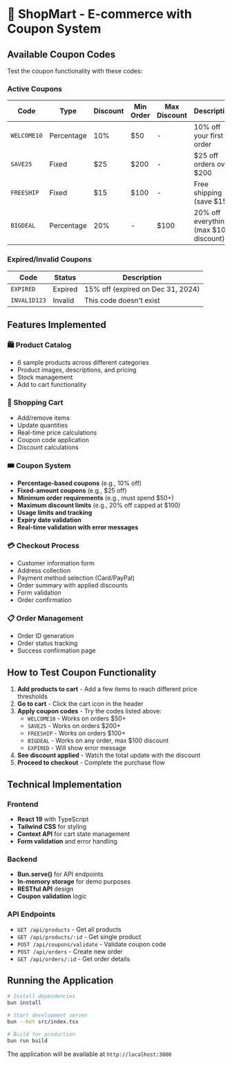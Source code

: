 # 🛒 ShopMart - E-commerce with Coupon System

## Available Coupon Codes

Test the coupon functionality with these codes:

### Active Coupons

| Code | Type | Discount | Min Order | Max Discount | Description |
|------|------|----------|-----------|--------------|-------------|
| `WELCOME10` | Percentage | 10% | $50 | - | 10% off your first order |
| `SAVE25` | Fixed | $25 | $200 | - | $25 off orders over $200 |
| `FREESHIP` | Fixed | $15 | $100 | - | Free shipping (save $15) |
| `BIGDEAL` | Percentage | 20% | - | $100 | 20% off everything (max $100 discount) |

### Expired/Invalid Coupons

| Code | Status | Description |
|------|--------|-------------|
| `EXPIRED` | Expired | 15% off (expired on Dec 31, 2024) |
| `INVALID123` | Invalid | This code doesn't exist |

## Features Implemented

### 🛍️ Product Catalog
- 6 sample products across different categories
- Product images, descriptions, and pricing
- Stock management
- Add to cart functionality

### 🛒 Shopping Cart
- Add/remove items
- Update quantities
- Real-time price calculations
- Coupon code application
- Discount calculations

### 🎟️ Coupon System
- **Percentage-based coupons** (e.g., 10% off)
- **Fixed-amount coupons** (e.g., $25 off)
- **Minimum order requirements** (e.g., must spend $50+)
- **Maximum discount limits** (e.g., 20% off capped at $100)
- **Usage limits and tracking**
- **Expiry date validation**
- **Real-time validation with error messages**

### 💳 Checkout Process
- Customer information form
- Address collection
- Payment method selection (Card/PayPal)
- Order summary with applied discounts
- Form validation
- Order confirmation

### 📋 Order Management
- Order ID generation
- Order status tracking
- Success confirmation page

## How to Test Coupon Functionality

1. **Add products to cart** - Add a few items to reach different price thresholds
2. **Go to cart** - Click the cart icon in the header
3. **Apply coupon codes** - Try the codes listed above:
   - `WELCOME10` - Works on orders $50+
   - `SAVE25` - Works on orders $200+
   - `FREESHIP` - Works on orders $100+
   - `BIGDEAL` - Works on any order, max $100 discount
   - `EXPIRED` - Will show error message
4. **See discount applied** - Watch the total update with the discount
5. **Proceed to checkout** - Complete the purchase flow

## Technical Implementation

### Frontend
- **React 19** with TypeScript
- **Tailwind CSS** for styling
- **Context API** for cart state management
- **Form validation** and error handling

### Backend
- **Bun.serve()** for API endpoints
- **In-memory storage** for demo purposes
- **RESTful API** design
- **Coupon validation** logic

### API Endpoints
- `GET /api/products` - Get all products
- `GET /api/products/:id` - Get single product
- `POST /api/coupons/validate` - Validate coupon code
- `POST /api/orders` - Create new order
- `GET /api/orders/:id` - Get order details

## Running the Application

```bash
# Install dependencies
bun install

# Start development server
bun --hot src/index.tsx

# Build for production
bun run build
```

The application will be available at `http://localhost:3000`